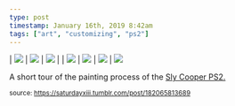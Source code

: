 ```yaml
---
type: post
timestamp: January 16th, 2019 8:42am
tags: ["art", "customizing", "ps2"]
---
```


 | <img src="https://saturdayxiii.github.io/media/182065813689_1.jpg"/> | <img src="https://saturdayxiii.github.io/media/182065813689_2.jpg"/> | <img src="https://saturdayxiii.github.io/media/182065813689_3.jpg"/> | 
 | <img src="https://saturdayxiii.github.io/media/182065813689_4.jpg"/> | <img src="https://saturdayxiii.github.io/media/182065813689_5.jpg"/> | <img src="https://saturdayxiii.github.io/media/182065813689_6.jpg"/> | 
 <img src="https://saturdayxiii.github.io/media/182065813689_7.jpg"/>
        
A short tour of the painting process of the <a href="http://heavyhanded.ca/post/181056446837/ps2-case-mod-artwork-of-sly-cooper-templated" target="_blank">Sly Cooper PS2.</a>
 
      
      
  
<small>source: https://saturdayxiii.tumblr.com/post/182065813689</small>